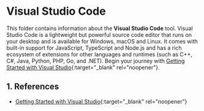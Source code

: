 # Visual Studio Code <!-- omit from toc -->

This folder contains information about the **Visual Studio Code** tool.  Visual
Studio Code is a lightweight but powerful source code editor that runs on your
desktop and is available for Windows, macOS and Linux. It comes with built-in
support for JavaScript, TypeScript and Node.js and has a rich ecosystem of
extensions for other languages and runtimes (such as C++, C#, Java, Python, PHP,
Go, and .NET). Begin your journey with [Getting Started with Visual
Studio](https://code.visualstudio.com/docs){:target="_blank" rel="noopener"}.

## 1. References

- [Getting Started with Visual Studio](https://code.visualstudio.com/docs){:target="_blank" rel="noopener"}